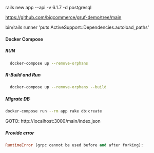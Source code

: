 rails new app --api -v 6.1.7 -d postgresql

https://github.com/bigcommerce/gruf-demo/tree/main

bin/rails runner 'puts ActiveSupport::Dependencies.autoload_paths'

#### Docker Compose
##### RUN
```bash
  docker-compose up --remove-orphans
```
#####  R-Build and Run
```bash
  docker-compose up --remove-orphans --build
```
##### Migrate DB
```bash
docker-compose run --rm app rake db:create
```

GOTO: http://localhost:3000/main/index.json

##### Provide error
```ruby
RuntimeError (grpc cannot be used before and after forking):
```
